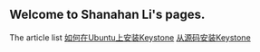 ## Welcome to Shanahan Li's pages.

The article list 
[如何在Ubuntu上安装Keystone](/OpenStack/keystone-install-ubuntu.md)
[从源码安装Keystone](/OpenStack/install-keystone-from-sourcecode.md)
